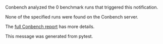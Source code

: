 Conbench analyzed the 0 benchmark runs that triggered this notification.

None of the specified runs were found on the Conbench server.

The [full Conbench report](https://github.com/github/hello-world/runs/4) has more details.

This message was generated from pytest.
